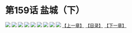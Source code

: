 # 第159话 盐城（下）
![](https://mhpic.xiaomingtaiji.net/comic/D/斗破苍穹拆分版/159话/1.jpg-zymk.middle.webp)
![](https://mhpic.xiaomingtaiji.net/comic/D/斗破苍穹拆分版/159话/2.jpg-zymk.middle.webp)
![](https://mhpic.xiaomingtaiji.net/comic/D/斗破苍穹拆分版/159话/3.jpg-zymk.middle.webp)
![](https://mhpic.xiaomingtaiji.net/comic/D/斗破苍穹拆分版/159话/4.jpg-zymk.middle.webp)
![](https://mhpic.xiaomingtaiji.net/comic/D/斗破苍穹拆分版/159话/5.jpg-zymk.middle.webp)
![](https://mhpic.xiaomingtaiji.net/comic/D/斗破苍穹拆分版/159话/6.jpg-zymk.middle.webp)
![](https://mhpic.xiaomingtaiji.net/comic/D/斗破苍穹拆分版/159话/7.jpg-zymk.middle.webp)
![](https://mhpic.xiaomingtaiji.net/comic/D/斗破苍穹拆分版/159话/8.jpg-zymk.middle.webp)
![](https://mhpic.xiaomingtaiji.net/comic/D/斗破苍穹拆分版/159话/9.jpg-zymk.middle.webp)
[【上一章】](./158.md)
[【目录】](./READMD.md)
[【下一章】](./160.md)
